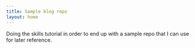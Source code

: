 ```yaml
---
title: Sample blog repo
layout: home
---
```

Doing the skills tutorial in order to end up with a sample repo that I can use for later reference.
